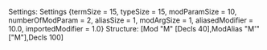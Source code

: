 Settings:
Settings {termSize = 15, typeSize = 15, modParamSize = 10, numberOfModParam = 2, aliasSize = 1, modArgSize = 1, aliasedModifier = 10.0, importedModifier = 1.0}
Structure:
[Mod "M" [Decls 40],ModAlias "M'" ["M"],Decls 100]
